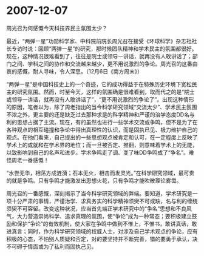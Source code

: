 # 2007-12-07

周光召为何感慨今天科技界民主氛围太少？

最近，“两弹一星”功勋科学家、中科院前院长周光召在接受《环球科学》杂志社社长专访时说：回顾“两弹一星”的研究，那时候团队精神和学术民主的氛围都很好。现在，这种情况很难看到了，往往是院士或领导一讲话，就再没有人敢讲话了；部门之间、学科之间的协作和交流越来越少，更不用说激烈的争论。周光召的这番由衷的感慨，耐人寻味，令人深思。（12月6日《南方周末》） 

“两弹一星”是中国科技史上的一个奇迹，它的成功得益于在特殊历史环境下宽松民主的研究氛围。然而，时至今天，这样的氛围确是很难看到，取而代之的是“院士或领导一讲话，就再没有人敢讲话了”，“更不用说激烈的争论了”。出现这种情形的原因，笔者以为，除了周老指出的当今科学研究领域“交流太少”、学术民主氛围不浓之外，更主要的还是缺乏过去那种求是的科学精神和严谨的治学态度DD名与利的思想占据了主流。现在，有的虽然也进行一些学术交流或争鸣，但不是为了在各种观点的相互碰撞和争论中得出真理性的认识，而是固执已见、极力维护自己的观点。在他们看来，自己提出的一些思想观点被肯定和认可，在一定程度上反映了学术上的成就和在学术界的地位；而一旦被否定、推翻，则意味着学术上的无能，以致影响到自己的名声和进步。学术争鸣走了调、变了味DD争鸣成了“争名”。难怪周老一番感慨！ 

“水尝无华，相荡方成涟漪；石本无火，相击而发灵光。”在科学研究领域，最可贵的就是争鸣。只有争鸣才能激发出思想火花，只有争鸣才能吹散理论雾霭。 

周光召的一番感慨，深刻揭示了当今科学研究领域的弊端。要知道，学术研究是一项十分严肃的事情，严谨治学、求真务实的科学精神须臾不可或缺，名与利的缠绕须臾不可容留。改变这种状况，应当首先端正学术研究中的“争名”思想和不良风气，大力营造崇尚科学、追求真理的氛围，使“争论”成为一种常态；要积极建立鼓励和保护“争论”的有效机制，使大家在争鸣中做到不惟上，不惟书，敢讲真话，敢进真言；同时，作为科学研究领域的权威人士，对涉及自己学术观点的争论，应有积极的心态，不怕别人质疑和否定，对的要坚持并不断完善，错的要勇于承认，决不可碍于情面或为了私利而固执己见。
